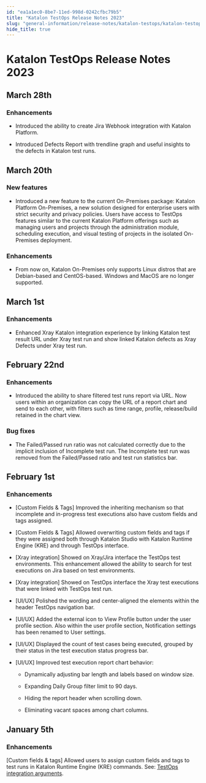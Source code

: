 ```yaml
---
id: "ea1a1ec0-8be7-11ed-998d-0242cfbc79b5"
title: "Katalon TestOps Release Notes 2023"
slug: "general-information/release-notes/katalon-testops/katalon-testops-release-notes-2023"
hide_title: true
---
```


# <a id="concept-9010" class="anchor_top_offset"/><a id="ariaid-title1" class="anchor_top_offset"/>Katalon TestOps Release Notes 2023


## <a id="concept-3234" class="anchor_top_offset"/>March 28th


### Enhancements

<div xmlns="http://www.w3.org/1999/xhtml" className="p"><ul className="ul"><li className="li"><p className="p">Introduced the ability to create Jira Webhook integration with Katalon Platform.</p></li><li className="li"><p className="p">Introduced Defects Report with trendline graph and useful insights to the defects in Katalon test runs.</p></li></ul></div>

## <a id="concept-3305" class="anchor_top_offset"/>March 20th


### New features

<div xmlns="http://www.w3.org/1999/xhtml" className="p"><ul className="ul"><li className="li"><p className="p">Introduced a new feature to the current On-Premises package: Katalon Platform On-Premises, a new solution designed for enterprise users with strict security and privacy policies. Users have access to TestOps features similar to the current Katalon Platform offerings such as managing users and projects through the administration module, scheduling execution, and visual testing of projects in the isolated On-Premises deployment. </p></li></ul></div>

### Enhancements

<div xmlns="http://www.w3.org/1999/xhtml" className="p"><ul className="ul"><li className="li"><p className="p">From now on, Katalon On-Premises only supports Linux distros that are Debian-based and CentOS-based. Windows and MacOS are no longer supported.</p></li></ul></div>

## <a id="concept-5101" class="anchor_top_offset"/>March 1st


### Enhancements

<ul xmlns="http://www.w3.org/1999/xhtml" className="ul"><li className="li"><p className="p">Enhanced Xray Katalon integration experience by linking Katalon test result URL under Xray test run and show linked Katalon defects as Xray Defects under Xray test run. </p></li></ul> 

## <a id="concept-8142" class="anchor_top_offset"/>February 22nd


### Enhancements

<div xmlns="http://www.w3.org/1999/xhtml" className="p"><ul className="ul"><li className="li"><p className="p">Introduced the ability to share filtered test runs report via URL. Now users within an organization can copy the URL of  a report chart and send  to each other, with filters such as time range, profile, release/build retained in the chart view. </p></li></ul></div>

### Bug fixes

<div xmlns="http://www.w3.org/1999/xhtml" className="p"><ul className="ul"><li className="li"><p className="p">The Failed/Passed run  ratio was not calculated correctly due to the implicit inclusion of Incomplete test run. The Incomplete test run was removed from the Failed/Passed ratio and test run statistics bar.</p></li></ul></div>

## <a id="concept-4181" class="anchor_top_offset"/>February 1st


### Enhancements

<div xmlns="http://www.w3.org/1999/xhtml" className="p"><ul className="ul"><li className="li"><p className="p">[Custom Fields &amp; Tags] Improved the inheriting mechanism so that incomplete and in-progress test executions also have custom fields and tags assigned. </p></li><li className="li"><p className="p">[Custom Fields &amp; Tags] Allowed overwriting custom fields and tags if they were assigned both through <span className="ph">Katalon Studio</span> with <span className="ph">Katalon Runtime Engine (KRE)</span> and through <span className="ph">TestOps</span> interface. </p></li><li className="li"><p className="p">[Xray integration] Showed on Xray/Jira interface the <span className="ph">TestOps</span> test environments. This enhancement allowed the ability to search for test executions on Jira based on test environments. </p></li><li className="li"><p className="p">[Xray integration] Showed on <span className="ph">TestOps</span> interface the  Xray test executions that were linked with TestOps test run.</p></li><li className="li"><p className="p">[UI/UX] Polished the wording and center-aligned the elements within the header <span className="ph">TestOps</span>  navigation bar. </p></li><li className="li"><p className="p">[UI/UX] Added the external icon to <span className="ph uicontrol">View Profile</span> button under the user profile section. Also within the user profile section, <span className="ph uicontrol">Notification settings</span> has been renamed to <span className="ph uicontrol">User settings</span>.</p></li><li className="li"><p className="p">[UI/UX] Displayed the count of test cases being executed, grouped by their status  in the test execution status progress bar.</p></li><li className="li"><div className="p">[UI/UX] Improved test execution report chart behavior: <ul className="ul"><li className="li"><p className="p">Dynamically adjusting bar length and labels based on window size.</p></li><li className="li"><p className="p">Expanding Daily Group filter limit  to 90 days.</p></li><li className="li"><p className="p">Hiding the report header when scrolling down.</p></li><li className="li"><p className="p">Eliminating vacant spaces among chart columns.</p></li></ul></div></li></ul></div>

## <a id="concept-5837" class="anchor_top_offset"/>January 5th


### Enhancements

<p xmlns="http://www.w3.org/1999/xhtml" className="p">[Custom fields &amp; tags] Allowed users to assign custom fields and tags to test runs in <span className="ph">Katalon Runtime Engine (KRE)</span> commands. See: <a className="xref" href="/execute/katalon-runtime-engine/command-line-syntax-in-katalon-runtime-engine#concept-9115__dl-544">TestOps integration arguments</a>.</p> 
